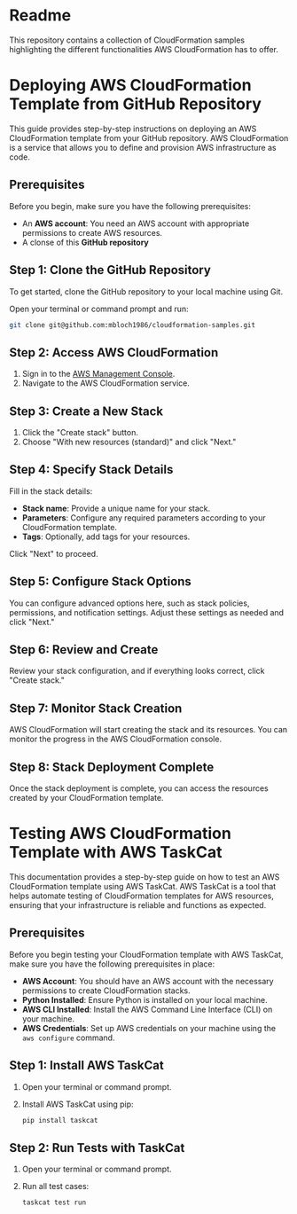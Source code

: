 # Readme
This repository contains a collection of CloudFormation samples highlighting the different functionalities AWS CloudFormation has to offer.

# Deploying AWS CloudFormation Template from GitHub Repository

This guide provides step-by-step instructions on deploying an AWS CloudFormation template from your GitHub repository. AWS CloudFormation is a service that allows you to define and provision AWS infrastructure as code.

## Prerequisites

Before you begin, make sure you have the following prerequisites:

- An **AWS account**: You need an AWS account with appropriate permissions to create AWS resources.
- A clonse of this **GitHub repository**

## Step 1: Clone the GitHub Repository

To get started, clone the GitHub repository to your local machine using Git.

Open your terminal or command prompt and run:

```bash
git clone git@github.com:mbloch1986/cloudformation-samples.git
```
## Step 2: Access AWS CloudFormation

1. Sign in to the [AWS Management Console](https://aws.amazon.com/console/).
2. Navigate to the AWS CloudFormation service.

## Step 3: Create a New Stack

1. Click the "Create stack" button.
2. Choose "With new resources (standard)" and click "Next."

## Step 4: Specify Stack Details

Fill in the stack details:

- **Stack name**: Provide a unique name for your stack.
- **Parameters**: Configure any required parameters according to your CloudFormation template.
- **Tags**: Optionally, add tags for your resources.

Click "Next" to proceed.

## Step 5: Configure Stack Options

You can configure advanced options here, such as stack policies, permissions, and notification settings. Adjust these settings as needed and click "Next."

## Step 6: Review and Create

Review your stack configuration, and if everything looks correct, click "Create stack."

## Step 7: Monitor Stack Creation

AWS CloudFormation will start creating the stack and its resources. You can monitor the progress in the AWS CloudFormation console.

## Step 8: Stack Deployment Complete

Once the stack deployment is complete, you can access the resources created by your CloudFormation template.


# Testing AWS CloudFormation Template with AWS TaskCat

This documentation provides a step-by-step guide on how to test an AWS CloudFormation template using AWS TaskCat. AWS TaskCat is a tool that helps automate testing of CloudFormation templates for AWS resources, ensuring that your infrastructure is reliable and functions as expected.

## Prerequisites

Before you begin testing your CloudFormation template with AWS TaskCat, make sure you have the following prerequisites in place:

- **AWS Account**: You should have an AWS account with the necessary permissions to create CloudFormation stacks.
- **Python Installed**: Ensure Python is installed on your local machine.
- **AWS CLI Installed**: Install the AWS Command Line Interface (CLI) on your machine.
- **AWS Credentials**: Set up AWS credentials on your machine using the `aws configure` command.

## Step 1: Install AWS TaskCat

1. Open your terminal or command prompt.

2. Install AWS TaskCat using pip:

   ```bash
   pip install taskcat

   ```

## Step 2: Run Tests with TaskCat


1. Open your terminal or command prompt.

2. Run all test cases:

   ```bash
   taskcat test run

   ```
